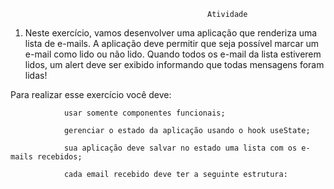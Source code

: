                                                 Atividade

1. Neste exercício, vamos desenvolver uma aplicação que renderiza uma lista de e-mails. A aplicação deve permitir que seja possível marcar um e-mail como lido ou não lido. Quando todos os e-mail da lista estiverem lidos, um alert deve ser exibido informando que todas mensagens foram lidas!

Para realizar esse exercício você deve:

                usar somente componentes funcionais;

                gerenciar o estado da aplicação usando o hook useState;

                sua aplicação deve salvar no estado uma lista com os e-mails recebidos;

                cada email recebido deve ter a seguinte estrutura: